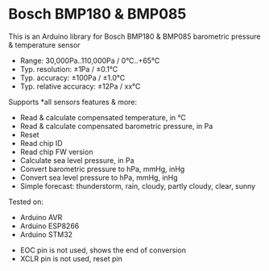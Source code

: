 # Bosch BMP180 & BMP085
This is an Arduino library for Bosch BMP180 & BMP085 barometric pressure & temperature sensor

- Range:                  30,000Pa..110,000Pa / 0°C..+65°C 
- Typ. resolution:        ±1Pa / ±0.1°C
- Typ. accuracy:          ±100Pa / ±1.0°C
- Typ. relative accuracy: ±12Pa / xx°C

Supports *all sensors features & more:

- Read & calculate compensated temperature, in °C
- Read & calculate compensated barometric pressure, in Pa
- Reset
- Read chip ID
- Read chip FW version
- Calculate sea level pressure, in Pa
- Convert barometric pressure to hPa, mmHg, inHg
- Convert sea level pressure to hPa, mmHg, inHg
- Simple forecast: thunderstorm, rain, cloudy, partly cloudy, clear, sunny


Tested on:

- Arduino AVR
- Arduino ESP8266
- Arduino STM32

* EOC  pin is not used, shows the end of conversion
* XCLR pin is not used, reset pin
